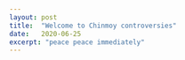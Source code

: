 ```yaml
---
layout: post
title:  "Welcome to Chinmoy controversies"
date:   2020-06-25
excerpt: "peace peace immediately"
---
```

